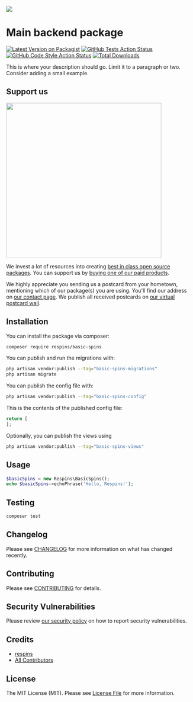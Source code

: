 
[<img src="https://github-ads.s3.eu-central-1.amazonaws.com/support-ukraine.svg?t=1" />](https://supportukrainenow.org)

# Main backend package

[![Latest Version on Packagist](https://img.shields.io/packagist/v/respins/basic-spins.svg?style=flat-square)](https://packagist.org/packages/respins/basic-spins)
[![GitHub Tests Action Status](https://img.shields.io/github/workflow/status/respins/basic-spins/run-tests?label=tests)](https://github.com/respins/basic-spins/actions?query=workflow%3Arun-tests+branch%3Amain)
[![GitHub Code Style Action Status](https://img.shields.io/github/workflow/status/respins/basic-spins/Check%20&%20fix%20styling?label=code%20style)](https://github.com/respins/basic-spins/actions?query=workflow%3A"Check+%26+fix+styling"+branch%3Amain)
[![Total Downloads](https://img.shields.io/packagist/dt/respins/basic-spins.svg?style=flat-square)](https://packagist.org/packages/respins/basic-spins)

This is where your description should go. Limit it to a paragraph or two. Consider adding a small example.

## Support us

[<img src="https://github-ads.s3.eu-central-1.amazonaws.com/basic-spins.jpg?t=1" width="419px" />](https://spatie.be/github-ad-click/basic-spins)

We invest a lot of resources into creating [best in class open source packages](https://spatie.be/open-source). You can support us by [buying one of our paid products](https://spatie.be/open-source/support-us).

We highly appreciate you sending us a postcard from your hometown, mentioning which of our package(s) you are using. You'll find our address on [our contact page](https://spatie.be/about-us). We publish all received postcards on [our virtual postcard wall](https://spatie.be/open-source/postcards).

## Installation

You can install the package via composer:

```bash
composer require respins/basic-spins
```

You can publish and run the migrations with:

```bash
php artisan vendor:publish --tag="basic-spins-migrations"
php artisan migrate
```

You can publish the config file with:

```bash
php artisan vendor:publish --tag="basic-spins-config"
```

This is the contents of the published config file:

```php
return [
];
```

Optionally, you can publish the views using

```bash
php artisan vendor:publish --tag="basic-spins-views"
```

## Usage

```php
$basicSpins = new Respins\BasicSpins();
echo $basicSpins->echoPhrase('Hello, Respins!');
```

## Testing

```bash
composer test
```

## Changelog

Please see [CHANGELOG](CHANGELOG.md) for more information on what has changed recently.

## Contributing

Please see [CONTRIBUTING](https://github.com/respins/.github/blob/main/CONTRIBUTING.md) for details.

## Security Vulnerabilities

Please review [our security policy](../../security/policy) on how to report security vulnerabilities.

## Credits

- [respins](https://github.com/respins)
- [All Contributors](../../contributors)

## License

The MIT License (MIT). Please see [License File](LICENSE.md) for more information.
